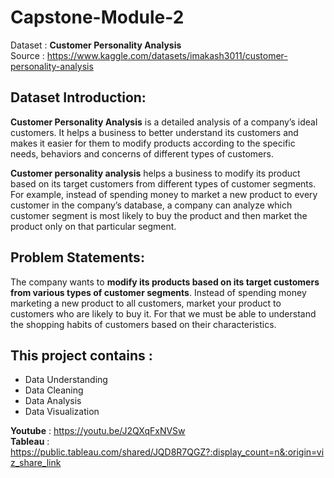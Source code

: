 # Capstone-Module-2

Dataset : **Customer Personality Analysis**  
Source : https://www.kaggle.com/datasets/imakash3011/customer-personality-analysis

## Dataset Introduction:  

**Customer Personality Analysis** is a detailed analysis of a company’s ideal customers. It helps a business to better understand its customers and makes it easier for them to modify products according to the specific needs, behaviors and concerns of different types of customers.

**Customer personality analysis** helps a business to modify its product based on its target customers from different types of customer segments. For example, instead of spending money to market a new product to every customer in the company’s database, a company can analyze which customer segment is most likely to buy the product and then market the product only on that particular segment.

## Problem Statements:  

The company wants to **modify its products based on its target customers from various types of customer segments**. Instead of spending money marketing a new product to all customers, market your product to customers who are likely to buy it. For that we must be able to understand the shopping habits of customers based on their characteristics.

## This project contains :  
* Data Understanding
* Data Cleaning
* Data Analysis
* Data Visualization


**Youtube** : https://youtu.be/J2QXqFxNVSw  
**Tableau** : https://public.tableau.com/shared/JQD8R7QGZ?:display_count=n&:origin=viz_share_link
